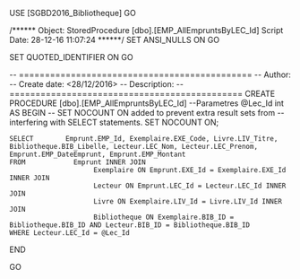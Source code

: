 USE [SGBD2016_Bibliotheque]
GO

/****** Object:  StoredProcedure [dbo].[EMP_AllEmpruntsByLEC_Id]    Script Date: 28-12-16 11:07:24 ******/
SET ANSI_NULLS ON
GO

SET QUOTED_IDENTIFIER ON
GO

-- =============================================
-- Author:		<Simon ENCEV>
-- Create date: <28/12/2016>
-- Description:	<PROCEDURE QUI RETOURNE LA LISTE DES EMPRUNTS PAR RAPPORTS A UN LECTEUR>
-- =============================================
CREATE PROCEDURE [dbo].[EMP_AllEmpruntsByLEC_Id]
	--Parametres
	@Lec_Id int
AS
BEGIN
	-- SET NOCOUNT ON added to prevent extra result sets from
	-- interfering with SELECT statements.
	SET NOCOUNT ON;

    SELECT        Emprunt.EMP_Id, Exemplaire.EXE_Code, Livre.LIV_Titre, Bibliotheque.BIB_Libelle, Lecteur.LEC_Nom, Lecteur.LEC_Prenom, Emprunt.EMP_DateEmprunt, Emprunt.EMP_Montant
	FROM            Emprunt INNER JOIN
                         Exemplaire ON Emprunt.EXE_Id = Exemplaire.EXE_Id INNER JOIN
                         Lecteur ON Emprunt.LEC_Id = Lecteur.LEC_Id INNER JOIN
                         Livre ON Exemplaire.LIV_Id = Livre.LIV_Id INNER JOIN
                         Bibliotheque ON Exemplaire.BIB_ID = Bibliotheque.BIB_ID AND Lecteur.BIB_ID = Bibliotheque.BIB_ID
	WHERE Lecteur.LEC_Id = @Lec_Id
END

GO
